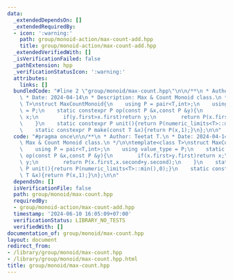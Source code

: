 ```yaml
---
data:
  _extendedDependsOn: []
  _extendedRequiredBy:
  - icon: ':warning:'
    path: group/monoid-action/max-count-add.hpp
    title: group/monoid-action/max-count-add.hpp
  _extendedVerifiedWith: []
  _isVerificationFailed: false
  _pathExtension: hpp
  _verificationStatusIcon: ':warning:'
  attributes:
    links: []
  bundledCode: "#line 2 \"group/monoid/max-count.hpp\"\n\n/**\n * Author: Teetat T.\n\
    \ * Date: 2024-04-14\n * Description: Max & Count Monoid class.\n */\n\ntemplate<class\
    \ T>\nstruct MaxCountMonoid{\n    using P = pair<T,int>;\n    using value_type\
    \ = P;\n    static constexpr P op(const P &x,const P &y){\n        if(x.first>y.first)return\
    \ x;\n        if(y.first>x.first)return y;\n        return P(x.first,x.second+y.second);\n\
    \    }\n    static constexpr P unit(){return P(numeric_limits<T>::min(),0);}\n\
    \    static constexpr P make(const T &x){return P(x,1);}\n};\n\n"
  code: "#pragma once\n\n/**\n * Author: Teetat T.\n * Date: 2024-04-14\n * Description:\
    \ Max & Count Monoid class.\n */\n\ntemplate<class T>\nstruct MaxCountMonoid{\n\
    \    using P = pair<T,int>;\n    using value_type = P;\n    static constexpr P\
    \ op(const P &x,const P &y){\n        if(x.first>y.first)return x;\n        if(y.first>x.first)return\
    \ y;\n        return P(x.first,x.second+y.second);\n    }\n    static constexpr\
    \ P unit(){return P(numeric_limits<T>::min(),0);}\n    static constexpr P make(const\
    \ T &x){return P(x,1);}\n};\n\n"
  dependsOn: []
  isVerificationFile: false
  path: group/monoid/max-count.hpp
  requiredBy:
  - group/monoid-action/max-count-add.hpp
  timestamp: '2024-06-10 16:05:09+07:00'
  verificationStatus: LIBRARY_NO_TESTS
  verifiedWith: []
documentation_of: group/monoid/max-count.hpp
layout: document
redirect_from:
- /library/group/monoid/max-count.hpp
- /library/group/monoid/max-count.hpp.html
title: group/monoid/max-count.hpp
---
```

